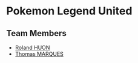 # Pokemon Legend United

## Team Members
- [Roland HUON](https://github.com/Roland-HUON)
- [Thomas MARQUES](https://github.com/MarquesThomasCoding)